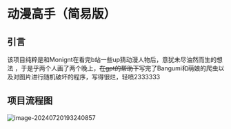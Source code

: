 # 动漫高手（简易版）

## 引言

该项目纯粹是和Monignt在看完b站一些up猜动漫人物后，意犹未尽油然而生的想法 ，于是乎两个人画了两个晚上，~~在gpt的帮助下~~写完了Bangumi和萌娘的爬虫以及对图片进行随机破坏的程序，写得很烂，轻喷2333333

## 项目流程图

![image-20240720193240857](https://davychen-imgsubmit.oss-cn-shenzhen.aliyuncs.com/img/image-20240720193240857.png)

